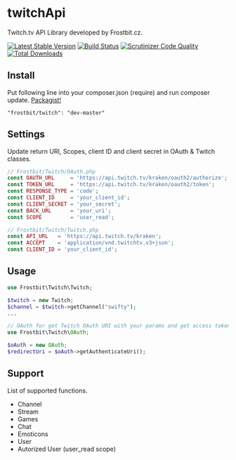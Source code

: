 # twitchApi
Twitch.tv API Library developed by Frostbit.cz.

[![Latest Stable Version](https://poser.pugx.org/frostbit/twitch/v/stable.svg)](https://packagist.org/packages/frostbit/twitch)
[![Build Status](https://scrutinizer-ci.com/g/Frostbit/twitchApi/badges/build.png?b=master)](https://scrutinizer-ci.com/g/Frostbit/twitchApi/build-status/master)
[![Scrutinizer Code Quality](https://scrutinizer-ci.com/g/Frostbit/twitchApi/badges/quality-score.png?b=master)](https://scrutinizer-ci.com/g/Frostbit/twitchApi/?branch=master)
[![Total Downloads](https://poser.pugx.org/frostbit/twitch/downloads.svg)](https://packagist.org/packages/frostbit/twitch)

## Install
Put following line into your composer.json (require) and run composer update. [Packagist!](https://packagist.org/packages/frostbit/twitch)
```
"frostbit/twitch": "dev-master"
```

## Settings
Update return URI, Scopes, client ID and client secret in OAuth & Twitch classes.
```php
// Frostbit/Twitch/OAuth.php
const OAUTH_URL     = 'https://api.twitch.tv/kraken/oauth2/authorize';
const TOKEN_URL     = 'https://api.twitch.tv/kraken/oauth2/token';
const RESPONSE_TYPE = 'code';
const CLIENT_ID     = 'your_client_id';
const CLIENT_SECRET = 'your_secret';
const BACK_URL      = 'your_uri';
const SCOPE         = 'user_read';

// Frostbit/Twitch/Twitch.php
const API_URL   = 'https://api.twitch.tv/kraken';
const ACCEPT    = 'application/vnd.twitchtv.v3+json';
const CLIENT_ID = 'your_client_id';
```

## Usage
```php
use Frostbit\Twitch\Twitch;

$twitch = new Twitch;
$channel = $twitch->getChannel("swifty");
...

// OAuth for get Twitch OAuth URI with your params and get access token from received code.
use Frostbit\Twitch\OAuth;

$oAuth = new OAuth;
$redirectUri = $oAuth->getAuthenticateUri();
```

## Support
List of supported functions.

* Channel
* Stream
* Games
* Chat
* Emoticons
* User
* Autorized User (user_read scope)
